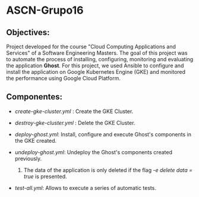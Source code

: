 # ASCN-Grupo16

## Objectives:

Project developed for the course "Cloud Computing Applications and Services" of a Software Engineering Masters. The goal of this project was to automate the process of installing, configuring, monitoring and evaluating the application **Ghost**. For this project, we used Ansible to configure and install the application on Google Kubernetes Engine (GKE) and monitored the performance using Google Cloud Platform.


## Componentes:

* *create-gke-cluster.yml* : Create the GKE Cluster.

* *destroy-gke-cluster.yml* : Delete the GKE Cluster.

* *deploy-ghost.yml*: Install, configure and execute Ghost's components in the GKE created.
   
* *undeploy-ghost.yml*: Undeploy the Ghost's components created previously.

    1. The data of the application is only deleted if the flag *-e delete data = true* is presented.

* *test-all.yml*: Allows to execute a series of automatic tests.
